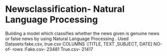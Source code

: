 # Newsclassification- Natural Language Processing
Building a model which classifies whether the news given is genuine news or false news by using Natural Language Processing .
Used Datasets:fake.csv, true.csv 
COLUMNS :[TITLE, TEXT ,SUBJECT, DATE] NO-of- rows :Fake.csv- 23481 True.csv- 21417
